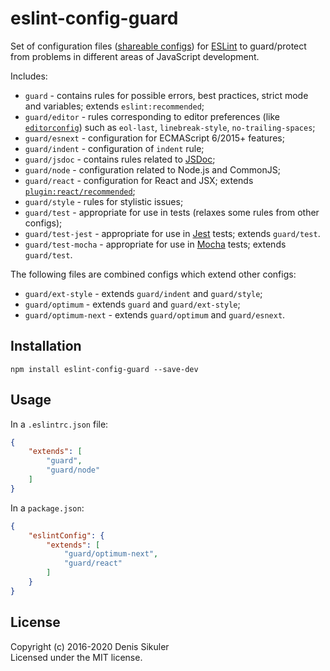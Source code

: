 # eslint-config-guard

Set of configuration files ([shareable configs](https://eslint.org/docs/developer-guide/shareable-configs))
for [ESLint](https://eslint.org) to guard/protect from problems in different areas of JavaScript development.

Includes:

* `guard` - contains rules for possible errors, best practices, strict mode and variables; extends `eslint:recommended`;
* `guard/editor` - rules corresponding to editor preferences (like [`editorconfig`](https://editorconfig.org/))
    such as `eol-last`, `linebreak-style`, `no-trailing-spaces`;
* `guard/esnext` - configuration for ECMAScript 6/2015+ features;
* `guard/indent` - configuration of `indent` rule;
* `guard/jsdoc` - contains rules related to [JSDoc](https://jsdoc.app/);
* `guard/node` - configuration related to Node.js and CommonJS;
* `guard/react` - configuration for React and JSX; extends [`plugin:react/recommended`](https://github.com/yannickcr/eslint-plugin-react);
* `guard/style` - rules for stylistic issues;
* `guard/test` - appropriate for use in tests (relaxes some rules from other configs);
* `guard/test-jest` - appropriate for use in [Jest](https://jestjs.io/) tests; extends `guard/test`.
* `guard/test-mocha` - appropriate for use in [Mocha](https://mochajs.org/) tests; extends `guard/test`.

The following files are combined configs which extend other configs:

* `guard/ext-style` - extends `guard/indent` and `guard/style`;
* `guard/optimum` - extends `guard` and `guard/ext-style`;
* `guard/optimum-next` - extends `guard/optimum` and `guard/esnext`.

## Installation

    npm install eslint-config-guard --save-dev

## Usage

In a `.eslintrc.json` file:

```json
{
    "extends": [
        "guard",
        "guard/node"
    ]
}
```

In a `package.json`:

```json
{
    "eslintConfig": {
        "extends": [
            "guard/optimum-next",
            "guard/react"
        ]
    }
}
```

## License
Copyright (c) 2016-2020 Denis Sikuler  
Licensed under the MIT license.
